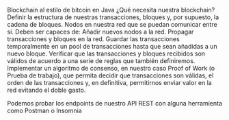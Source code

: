 Blockchain al estilo de bitcoin en Java
¿Qué necesita nuestra blockchain?
Definir la estructura de nuestras transacciones, bloques y, por supuesto, la cadena de bloques.
Nodos en nuestra red que se puedan comunicar entre si. Deben ser capaces de:
Añadir nuevos nodos a la red.
Propagar transacciones y bloques en la red.
Guardar las transacciones temporalmente en un pool de transacciones hasta que sean añadidas a un nuevo bloque.
Verificar que las transacciones y bloques recibidos son válidos de acuerdo a una serie de reglas que también definiremos.
Implementar un algoritmo de consenso, en nuestro caso Proof of Work (o Prueba de trabajo), que permita decidir que transacciones son válidas, el orden de las transacciones y, en definitiva, permitirnos enviar valor en la red evitando el doble gasto.

Podemos probar los endpoints de nuestro API REST con alguna herramienta como Postman o Insomnia